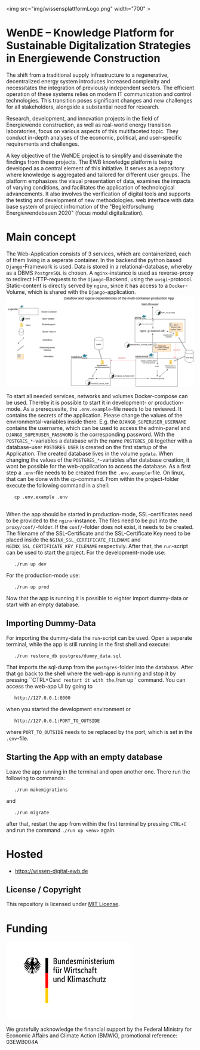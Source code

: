 <img src="img/wissensplattformLogo.png" width="700" \>

# WenDE – Knowledge Platform for Sustainable Digitalization Strategies in Energiewende Construction

The shift from a traditional supply infrastructure to a regenerative, decentralized energy system introduces increased complexity and necessitates the integration of previously independent sectors. The efficient operation of these systems relies on modern IT communication and control technologies. This transition poses significant changes and new challenges for all stakeholders, alongside a substantial need for research.

Research, development, and innovation projects in the field of Energiewende construction, as well as real-world energy transition laboratories, focus on various aspects of this multifaceted topic. They conduct in-depth analyses of the economic, political, and user-specific requirements and challenges.

A key objective of the WeNDE project is to simplify and disseminate the findings from these projects. The EWB knowledge platform is being developed as a central element of this initiative. It serves as a repository where knowledge is aggregated and tailored for different user groups. The platform emphasizes the visual presentation of data, examines the impacts of varying conditions, and facilitates the application of technological advancements. It also involves the verification of digital tools and supports the testing and development of new methodologies.
web interface with data base system of project infromation of the "Begleitforschung Energiewendebauen 2020" (focus modul digitalization).

# Main concept
The Web-Application consists of 3 services, which are containerized, each of them living in a seperate container. In the backend the python based `Django`-Framework is used. Data is stored in a relational-database, whereby as a DBMS `PostgreSQL` is chosen. A `nginx`-instance is used as reverse-proxy to redirect HTTP-requests to the `Django`-Backend, using the `uwsgi`-protocol. Static-content is directly served by `nginx`, since it has access to a `Docker`-Volume, which is shared with the `Django`-application.
![Structure of the Project](./img/dockerComposeDeploymentStructure.png)

To start all needed services, networks and volumes Docker-compose can be used. Thereby it is possible to start it in development- or production-mode. As a prerequesite, the `.env.example`-file needs to be reviewed. It contains the secrets of the application. Please change the values of the environmental-variables inside there. E.g. the `DJANGO_SUPERUSER_USERNAME` contains the username, which can be used to access the admin-panel and `DJANGO_SUPERUSER_PASSWORD` is the corresponding password. With the `POSTGRES_*`-variables a database with the name `POSTGRES_DB` together with a database-user `POSTGRES_USER` is created on the first startup of the Application. The created database lives in the volume `pgdata`. When changing the values of the `POSTGRES_*`-variables after database creation, it wont be possible for the web-application to access the database. 
As a first step a `.env`-file needs to be created from the `.env.example`-file. On linux, that can be done with the `cp`-command. From within the project-folder execute the following command in a shell:
```
   cp .env.example .env
   
```
When the app should be started in production-mode, SSL-certificates need to be provided to the `nginx`-instance. The files need to be put into the `proxy/conf/`-folder. If the `conf/`-folder does not exist, it needs to be created. The filename of the SSL-Certificate and the SSL-Certificate Key need to be placed inside the `NGINX_SSL_CERTIFICATE_FILENAME` and `NGINX_SSL_CERTIFICATE_KEY_FILENAME` respectivly. 
After that, the `run`-script can be used to start the project. For the development-mode use:
```
   ./run up dev
```
For the production-mode use:
```
   ./run up prod
```
Now that the app is running it is possible to eighter import dummy-data or start with an empty database.
## Importing Dummy-Data
For importing the dummy-data the `run`-script can be used. Open a seperate terminal, while the app is still running in the first shell and execute:
```
   ./run restore_db postgres/dummy_data.sql
```
That imports the sql-dump from the `postgres`-folder into the database. After that go back to the shell where the web-app is running and stop it by pressing ``CTRL+C` and restart it with the `./run up <env>` command. You can access the web-app UI by going to 
```
   http://127.0.0.1:8000
```
when you started the development environment or 
```
   http://127.0.0.1:PORT_TO_OUTSIDE
```
where `PORT_TO_OUTSIDE` needs to be replaced by the port, which is set in the `.env`-file.
## Starting the App with an empty database
Leave the app running in the terminal and open another one. There run the following to commands:
```
   ./run makemigrations
```
and 
```
   ./run migrate
```
after that, restart the app from within the first terminal by pressing `CTRL+C` and run the command `./run up <env>` again.
# Hosted 
- https://wissen-digital-ewb.de

## License / Copyright

This repository is licensed under [MIT License](https://mit-license.org/). 


# Funding
![Alt text](./img/BMWi_Logo_2021.svg)

We gratefully acknowledge the financial support by the Federal Ministry for Economic Affairs and Climate Action (BMWK), promotional reference: 03EWB004A 
